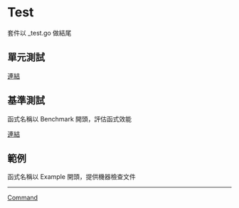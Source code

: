 # Test

套件以 _test.go 做結尾

## 單元測試

[連結](UnitTest.md)

## 基準測試

函式名稱以 Benchmark 開頭，評估函式效能

[連結](Benchmark.md)

## 範例

函式名稱以 Example 開頭，提供機器檢查文件

-----

[Command](Command.md)